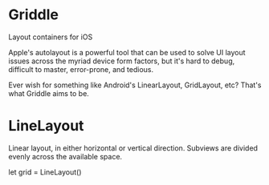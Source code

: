 Griddle
=======

Layout containers for iOS

Apple's autolayout is a powerful tool that can be used to solve UI layout issues across the myriad device form factors, but it's hard to debug, difficult to master, error-prone, and tedious.

Ever wish for something like Android's LinearLayout, GridLayout, etc? That's what Griddle aims to be.

LineLayout
==========

Linear layout, in either horizontal or vertical direction. Subviews are divided evenly across the available space. 

let grid = LineLayout()

